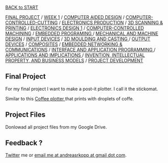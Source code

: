 [BACK to START](../)

[FINAL PROJECT](../final) / [WEEK 1](../week1) / [COMPUTER AIDED DESIGN](../week2) / [COMPUTER-CONTROLLED-CUTTING](../week3) / [ELECTRONICS PRODUCTION](../week4) / [3D SCANNING & PRINTING](../week5) / [ELECTRONICS DESIGN 1](../week6)  / [COMPUTER-CONTROLLED MACHINING](../week7) / [EMBEDDED PROGRAMING ](../week8) / [MECHANICAL AND MACHINE DESIGN](../week9) / [INPUT DEVICES](../week10) / [3D MOULDING AND CASTING ](../week11) / [OUTPUT DEVICES](../week12) /  [COMPOSITES](../week13) / [EMBEDDED NETWORKING & COMMUNICATIONS](../week14) / [INTERFACE AND APPLICATION PROGRAMMING ](../week15) / [APPLICATIONS AND IMPLICATIONS ](../week16) / [INVENTION, INTELLECTUAL PROPERTY, AND BUSINESS MODELS](../week17) / [PROJECT DEVELOPMENT ](../week18)  



## Final Project

For my final project I want to make a post-it plotter. I call it the stickomat. 

Similar to this [Coffee plotter ](http://makezine.com/2016/02/24/this-machine-prints-portraits-8000-drops-coffee/)that prints with droplets of coffe. 

## Project Files

Donlowad all project files from my Google Drive.


## Feedback ?

[Twitter](http://www.twitter.com/andreaskopp) me or [email me at andreasrkopp at gmail dot com](mailto:andreasrkopp@gmailcom). 








